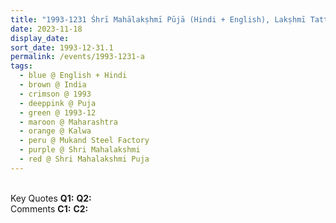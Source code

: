 ```yaml
---
title: "1993-1231 Śhrī Mahālakṣhmī Pūjā (Hindi + English), Lakṣhmī Tattwa Is Love and Materialism Is Destroying the Love (Most Dangerous Thing Is Materialism and How You Can Overcome Materialism), Gaṇeśha Temple, Mukand Steel Factory, Kalwa, Thane, Maharashtra, India"
date: 2023-11-18
display_date: 
sort_date: 1993-12-31.1
permalink: /events/1993-1231-a
tags:
  - blue @ English + Hindi
  - brown @ India
  - crimson @ 1993
  - deeppink @ Puja
  - green @ 1993-12
  - maroon @ Maharashtra
  - orange @ Kalwa
  - peru @ Mukand Steel Factory
  - purple @ Shri Mahalakshmi
  - red @ Shri Mahalakshmi Puja  
---
```


<br>

<wave-list>
  <list-title color="DarkSeaGreen" width="55">Key Quotes</list-title>
  <list-item color="BlanchedAlmond" width="280"><b>Q1:</b> <i></i></list-item>
  <list-item color="Lavender" width="280"><b>Q2:</b> <i></i></list-item>
</wave-list>

<br>

<wave-list>
  <list-title color="DarkSeaGreen" width="55">Comments</list-title>
  <list-item color="BlanchedAlmond" width="280"><b>C1:</b> <i></i></list-item>
  <list-item color="Lavender" width="280"><b>C2:</b> <i></i></list-item>
</wave-list>